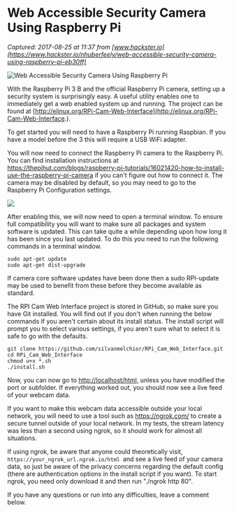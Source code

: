 # Web Accessible Security Camera Using Raspberry Pi

_Captured: 2017-08-25 at 11:37 from [www.hackster.io](https://www.hackster.io/nhuberfeely/web-accessible-security-camera-using-raspberry-pi-eb30ff)_

![Web Accessible Security Camera Using Raspberry Pi](https://hackster.imgix.net/uploads/attachments/312575/rpicammain1_4I8YWqYbEw.png?auto=compress%2Cformat&w=900&h=675&fit=min)

With the Raspberry Pi 3 B and the official Raspberry Pi camera, setting up a security system is surprisingly easy. A useful utility enables one to immediately get a web enabled system up and running. The project can be found at [http://elinux.org/RPi-Cam-Web-Interface](http://elinux.org/RPi-Cam-Web-Interface.).

To get started you will need to have a Raspberry Pi running Raspbian. If you have a model before the 3 this will require a USB WiFi adapter.

You will now need to connect the Raspberry Pi camera to the Raspberry Pi. You can find installation instructions at <https://thepihut.com/blogs/raspberry-pi-tutorials/16021420-how-to-install-use-the-raspberry-pi-camera> if you can't figure out how to connect it. The camera may be disabled by default, so you may need to go to the Raspberry Pi Configuration settings.

![](https://hackster.imgix.net/uploads/attachments/312570/image_Nrnf7U7zll.png?auto=compress%2Cformat&w=680&h=510&fit=max)

After enabling this, we will now need to open a terminal window. To ensure full compatibility you will want to make sure all packages and system software is updated. This can take quite a while depending upon how long it has been since you last updated. To do this you need to run the following commands in a terminal window.
    
    
    sudo apt-get update
    sudo apt-get dist-upgrade
    

If camera core software updates have been done then a sudo RPI-update may be used to benefit from these before they become available as standard.

The RPI Cam Web Interface project is stored in GitHub, so make sure you have Git installed. You will find out if you don't when running the below commands if you aren't certain about its install status. The install script will prompt you to select various settings, if you aren't sure what to select it is safe to go with the defaults.
    
    
    git clone https://github.com/silvanmelchior/RPi_Cam_Web_Interface.git
    cd RPi_Cam_Web_Interface
    chmod u+x *.sh
    ./install.sh
    

Now, you can now go to <http://localhost/html,> unless you have modified the port or subfolder. If everything worked out, you should now see a live feed of your webcam data.

If you want to make this webcam data accessible outside your local network, you will need to use a tool such as <https://ngrok.com/> to create a secure tunnel outside of your local network. In my tests, the stream latency was less than a second using ngrok, so it should work for almost all situations.

If using ngrok, be aware that anyone could theoretically visit, `https://your_ngrok_url.ngrok.io/html `and see a live feed of your camera data, so just be aware of the privacy concerns regarding the default config (there are authentication options in the install script if you want). To start ngrok, you need only download it and then run "./ngrok http 80".

If you have any questions or run into any difficulties, leave a comment below.
